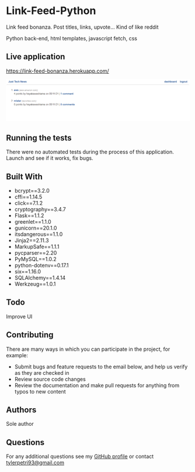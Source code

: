 # Link-Feed-Python

Link feed bonanza. Post titles, links, upvote... Kind of like reddit

Python back-end, html templates, javascript fetch, css

## Live application

https://link-feed-bonanza.herokuapp.com/

![Homepage](assets/exciting.PNG)

## Running the tests

There were no automated tests during the process of this application. Launch and see if it works, fix bugs.

## Built With

* bcrypt==3.2.0
* cffi==1.14.5
* click==7.1.2
* cryptography==3.4.7
* Flask==1.1.2
* greenlet==1.1.0
* gunicorn==20.1.0
* itsdangerous==1.1.0
* Jinja2==2.11.3
* MarkupSafe==1.1.1
* pycparser==2.20
* PyMySQL==1.0.2
* python-dotenv==0.17.1
* six==1.16.0
* SQLAlchemy==1.4.14
* Werkzeug==1.0.1

## Todo

Improve UI

## Contributing

There are many ways in which you can participate in the project, for example: 
* Submit bugs and feature requests to the email below, and help us verify as they are checked in 
* Review source code changes
* Review the documentation and make pull requests for anything from typos to new content

## Authors

Sole author

## Questions

For any additional questions see my [GitHub profile](http://github.com/tylerpetri) or contact tylerpetri93@gmail.com
